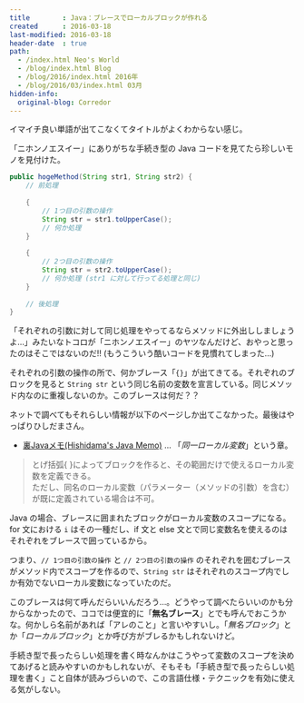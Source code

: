 ```yaml
---
title        : Java：ブレースでローカルブロックが作れる
created      : 2016-03-18
last-modified: 2016-03-18
header-date  : true
path:
  - /index.html Neo's World
  - /blog/index.html Blog
  - /blog/2016/index.html 2016年
  - /blog/2016/03/index.html 03月
hidden-info:
  original-blog: Corredor
---
```


イマイチ良い単語が出てこなくてタイトルがよくわからない感じ。

「ニホンノエスイー」にありがちな手続き型の Java コードを見てたら珍しいモノを見付けた。

```java
public hogeMethod(String str1, String str2) {
    // 前処理
    
    {
        // 1つ目の引数の操作
        String str = str1.toUpperCase();
        // 何か処理
    }
    
    {
        // 2つ目の引数の操作
        String str = str2.toUpperCase();
        // 何か処理 (str1 に対して行ってる処理と同じ)
    }
    
    // 後処理
}
```

「それぞれの引数に対して同じ処理をやってるならメソッドに外出ししましょうよ…」みたいなトコロが「ニホンノエスイー」のヤツなんだけど、おやっと思ったのはそこではないのだ!! (もうこういう酷いコードを見慣れてしまった…)

それぞれの引数の操作の所で、何かブレース「`{}`」が出てきてる。それぞれのブロックを見ると `String str` という同じ名前の変数を宣言している。同じメソッド内なのに重複しないのか。このブレースは何だ？？

ネットで調べてもそれらしい情報が以下のページしか出てこなかった。最後はやっぱりひしだまさん。

- [裏Javaメモ(Hishidama's Java Memo)](http://www.ne.jp/asahi/hishidama/home/tech/java/strange.html#h2_same_name) … 「_同一ローカル変数_」という章。

> とげ括弧{ }によってブロックを作ると、その範囲だけで使えるローカル変数を定義できる。  
> ただし、同名のローカル変数（パラメーター（メソッドの引数）を含む）が既に定義されている場合は不可。

Java の場合、ブレースに囲まれたブロックがローカル変数のスコープになる。for 文における `i` はその一種だし、if 文と else 文とで同じ変数名を使えるのはそれぞれをブレースで囲っているから。

つまり、`// 1つ目の引数の操作` と `// 2つ目の引数の操作` のそれぞれを囲むブレースがメソッド内でスコープを作るので、`String str` はそれぞれのスコープ内でしか有効でないローカル変数になっていたのだ。

このブレースは何て呼んだらいいんだろう…。どうやって調べたらいいのかも分からなかったので、ココでは便宜的に「**無名ブレース**」とでも呼んでおこうかな。何かしら名前があれば「アレのこと」と言いやすいし。「_無名ブロック_」とか「_ローカルブロック_」とか呼び方がブレるかもしれないけど。

手続き型で長ったらしい処理を書く時なんかはこうやって変数のスコープを決めてあげると読みやすいのかもしれないが、そもそも「手続き型で長ったらしい処理を書く」こと自体が読みづらいので、この言語仕様・テクニックを有効に使える気がしない。
